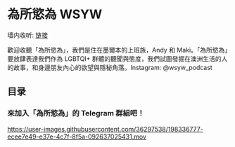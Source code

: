 # 為所慾為 WSYW

墙内收听: [链接](https://wsyw.buzzsprout.com/1313701)

歡迎收聽「為所慾為」，我們是住在墨爾本的上班族，Andy 和 Maki。「為所慾為」要放肆表達我們作為 LGBTQI+ 群體的聽聞與態度，我們試圖發掘在澳洲生活的人的故事，和身邊朋友內心的欲望與隱秘角落。Instagram: @wsyw_podcast

## 目录

### 來加入「為所慾為」的 Telegram 群組吧！

https://user-images.githubusercontent.com/36297538/198336777-ecee7e49-e37e-4c7f-8f5a-092637025431.mov

